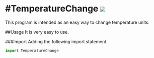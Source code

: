 #TemperatureChange
![](https://img.shields.io/badge/license-MIT-blue.svg?style=flat)
==========

This program is intended as an easy way to change temperature units.

##Usage
It is very easy to use.

###Import
Adding the following import statement.
```python
import TemperatureChange
```
